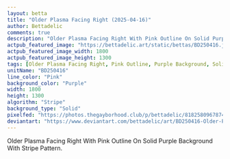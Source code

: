 ```yaml
---
layout: betta
title: "Older Plasma Facing Right (2025-04-16)"
author: Bettadelic
comments: true
description: "Older Plasma Facing Right With Pink Outline On Solid Purple Background With Stripe Pattern."
actpub_featured_image: "https://bettadelic.art/static/bettas/BD250416.jpg"
actpub_featured_image_width: 1800
actpub_featured_image_height: 1300
tags: [Older Plasma Facing Right, Pink Outline, Purple Background, Solid Background Pattern, Stripe Pattern, April 2025]
unitName: "BD250416"
line_color: "Pink"
background_color: "Purple"
width: 1800
height: 1300
algorithm: "Stripe"
background_type: "Solid"
pixelfed: "https://photos.thegayborhood.club/p/bettadelic/818258096787432856"
deviantart: "https://www.deviantart.com/bettadelic/art/BD250416-Older-Plasma-Facing-Right-2025-04-16-1184040395"
---
```


Older Plasma Facing Right With Pink Outline On Solid Purple Background With Stripe Pattern.

